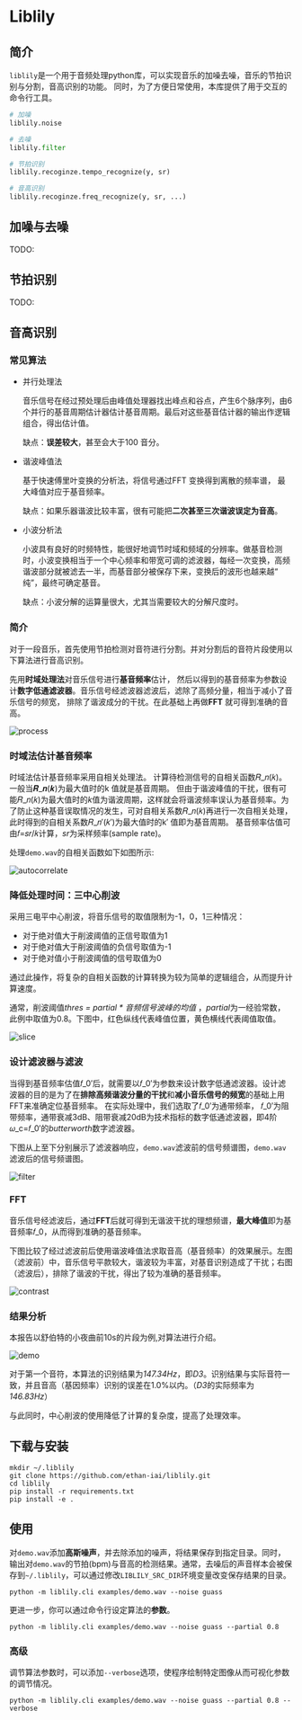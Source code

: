 # Liblily 

## 简介

`liblily`是一个用于音频处理python库，可以实现音乐的加噪去噪，音乐的节拍识别与分割，音高识别的功能。
同时，为了方便日常使用，本库提供了用于交互的命令行工具。

```python
# 加噪
liblily.noise

# 去噪
liblily.filter

# 节拍识别
liblily.recoginze.tempo_recognize(y, sr)

# 音高识别
liblily.recoginze.freq_recognize(y, sr, ...)
```

## 加噪与去噪

TODO:

## 节拍识别

TODO:

## 音高识别
### 常见算法
- 并行处理法

    音乐信号在经过预处理后由峰值处理器找出峰点和谷点，产生6个脉序列，由6个并行的基音周期估计器估计基音周期。最后对这些基音估计器的输出作逻辑组合，得出估计值。

    缺点：**误差较大**，甚至会大于100 音分。

- 谐波峰值法

    基于快速傅里叶变换的分析法，将信号通过FFT 变换得到离散的频率谱， 最大峰值对应于基音频率。
    
    缺点：如果乐器谐波比较丰富，很有可能把**二次甚至三次谐波误定为音高**。

- 小波分析法

    小波具有良好的时频特性，能很好地调节时域和频域的分辨率。做基音检测时，小波变换相当于一个中心频率和带宽可调的滤波器，每经一次变换，高频谐波部分就被滤去一半，而基音部分被保存下来，变换后的波形也越来越“ 纯”，最终可确定基音。

    缺点：小波分解的运算量很大，尤其当需要较大的分解尺度时。


### 简介

对于一段音乐，首先使用节拍检测对音符进行分割。并对分割后的音符片段使用以下算法进行音高识别。

先用**时域处理法**对音乐信号进行**基音频率**估计， 然后以得到的基音频率为参数设计**数字低通滤波器**。音乐信号经滤波器滤波后，滤除了高频分量，相当于减小了音乐信号的频宽， 排除了谐波成分的干扰。在此基础上再做**FFT** 就可得到准确的音高。

![process](https://github.com/ethan-iai/liblily/blob/master/images/process.png)

### 时域法估计基音频率

时域法估计基音频率采用自相关处理法。
计算待检测信号的自相关函数𝑅_𝑛(𝑘)。一般当𝑹_𝒏(𝒌)为最大值时的k 值就是基音周期。
但由于谐波峰值的干扰，很有可能𝑅_𝑛(𝑘)为最大值时的*k*值为谐波周期，这样就会将谐波频率误认为基音频率。为了防止这种基音误取情况的发生，可对自相关系数𝑅_𝑛(𝑘)再进行一次自相关处理，此时得到的自相关系数𝑅_𝑛′(𝑘′)为最大值时的k′ 值即为基音周期。
基音频率估值可由𝑓=𝑠𝑟/𝑘计算，*sr*为采样频率(sample rate)。

处理`demo.wav`的自相关函数如下如图所示:

![autocorrelate](https://github.com/ethan-iai/liblily/blob/master/images/autocorrelate.jpg)

### 降低处理时间：三中心削波

采用三电平中心削波，将音乐信号的取值限制为-1，0，1三种情况：

- 对于绝对值大于削波阈值的正信号取值为1
- 对于绝对值大于削波阈值的负信号取值为-1
- 对于绝对值小于削波阈值的信号取值为0

通过此操作，将复杂的自相关函数的计算转换为较为简单的逻辑组合，从而提升计算速度。

通常，削波阈值*thres = partial * 音频信号波峰的均值* ，*partial*为一经验常数，此例中取值为0.8。下图中，红色纵线代表峰值位置，黄色横线代表阈值取值。

![slice](https://github.com/ethan-iai/liblily/blob/master/images/slice.jpg)

### 设计滤波器与滤波
当得到基音频率估值𝑓_0′后，就需要以𝑓_0′为参数来设计数字低通滤波器。设计滤波器的目的是为了在**排除高频谐波分量的干扰**和**减小音乐信号的频宽**的基础上用FFT来准确定位基音频率。
在实际处理中，我们选取了𝑓_0′为通带频率， 𝑓_0′为阻带频率，通带衰减3dB、阻带衰减20dB为技术指标的数字低通滤波器，即4阶𝜔_c=𝑓_0′的*butterworth*数字滤波器。

下图从上至下分别展示了滤波器响应，`demo.wav`滤波前的信号频谱图，`demo.wav`滤波后的信号频谱图。

![filter](https://github.com/ethan-iai/liblily/blob/master/images/filter.jpg)

### FFT

音乐信号经滤波后，通过**FFT**后就可得到无谐波干扰的理想频谱，**最大峰值**即为基音频率𝑓_0，从而得到准确的基音频率。

下图比较了经过滤波前后使用谐波峰值法求取音高（基音频率）的效果展示。左图（滤波前）中，音乐信号平款较大，谐波较为丰富，对基音识别造成了干扰；右图（滤波后），排除了谐波的干扰，得出了较为准确的基音频率。

![contrast](https://github.com/ethan-iai/liblily/blob/master/images/contrast.jpg)

### 结果分析

本报告以舒伯特的小夜曲前10s的片段为例,对算法进行介绍。

![demo](https://github.com/ethan-iai/liblily/blob/master/images/demo.png)

对于第一个音符，本算法的识别结果为*147.34Hz*，即*D3*。识别结果与实际音符一致，并且音高（基因频率）识别的误差在1.0%以内。（*D3*的实际频率为*146.83Hz*）

与此同时，中心削波的使用降低了计算的复杂度，提高了处理效率。
## 下载与安装
```shell
mkdir ~/.liblily
git clone https://github.com/ethan-iai/liblily.git
cd liblily
pip install -r requirements.txt
pip install -e .
```

## 使用
对`demo.wav`添加**高斯噪声**，并去除添加的噪声，将结果保存到指定目录。同时，输出对`demo.wav`的节拍(bpm)与音高的检测结果。通常，去噪后的声音样本会被保存到`~/.liblily`，可以通过修改`LIBLILY_SRC_DIR`环境变量改变保存结果的目录。

```shell
python -m liblily.cli examples/demo.wav --noise guass 
```

更进一步，你可以通过命令行设定算法的**参数**。

```shell
python -m liblily.cli examples/demo.wav --noise guass --partial 0.8
```

### 高级
调节算法参数时，可以添加`--verbose`选项，使程序绘制特定图像从而可视化参数的调节情况。

```shell
python -m liblily.cli examples/demo.wav --noise guass --partial 0.8 --verbose
```
